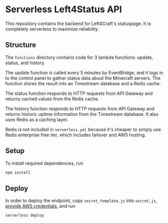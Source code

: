 # Serverless Left4Status API

This repository contains the backend for Left4Craft's statuspage. It is completely serverless to maximize reliability.

## Structure

The `functions` directory contains code for 3 lambda functions: update, status, and history.

The update function is called every 5 minutes by EventBridge, and it logs in to the control panel to gather status data about the Minecraft servers. The function stores the result into an Timestream database and a Redis cache.

The status function responds to HTTP requests from API Gateway and returns cached values from the Redis cache.

The history function responds to HTTP requests from API Gateway and returns historic uptime information from the Timestream database. It also uses Redis as a caching layer.

Redis is not included in `serverless.yml` because it's cheaper to simply use Redis enterprise free tier, which includes failover and AWS hosting.

## Setup

To install required dependencies, run

```bash
npm install
```

## Deploy

In order to deploy the endpoint, copy `secret_template.js` into `secret.js`, [provide AWS credentials](https://docs.aws.amazon.com/cli/latest/userguide/cli-configure-files.html), and run

```bash
serverless deploy
```
